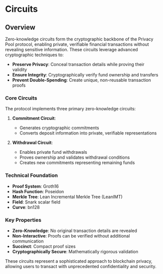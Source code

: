 # Circuits

## Overview

Zero-knowledge circuits form the cryptographic backbone of the Privacy Pool protocol, enabling private, verifiable financial transactions without revealing sensitive information. These circuits leverage advanced cryptographic techniques to:

- **Preserve Privacy**: Conceal transaction details while proving their validity
- **Ensure Integrity**: Cryptographically verify fund ownership and transfers
- **Prevent Double-Spending**: Create unique, non-reusable transaction proofs

### Core Circuits

The protocol implements three primary zero-knowledge circuits:

1. **Commitment Circuit**:

   - Generates cryptographic commitments
   - Converts deposit information into private, verifiable representations

2. **Withdrawal Circuit**:

   - Enables private fund withdrawals
   - Proves ownership and validates withdrawal conditions
   - Creates new commitments representing remaining funds

### Technical Foundation

- **Proof System**: Groth16
- **Hash Function**: Poseidon
- **Merkle Tree**: Lean Incremental Merkle Tree (LeanIMT)
- **Field**: Snark scalar field
- **Curve**: bn128

### Key Properties

- **Zero-Knowledge**: No original transaction details are revealed
- **Non-Interactive**: Proofs can be verified without additional communication
- **Succinct**: Compact proof sizes
- **Cryptographically Secure**: Mathematically rigorous validation

These circuits represent a sophisticated approach to blockchain privacy, allowing users to transact with unprecedented confidentiality and security.
